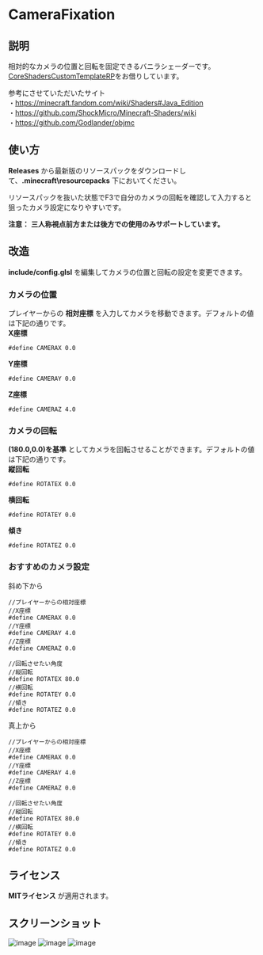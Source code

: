 # CameraFixation

## 説明
相対的なカメラの位置と回転を固定できるバニラシェーダーです。  
[CoreShadersCustomTemplateRP](https://github.com/onnowhere/core_shaders/tree/master/CoreShadersCustomTemplateRP)をお借りしています。

参考にさせていただいたサイト  
・https://minecraft.fandom.com/wiki/Shaders#Java_Edition  
・https://github.com/ShockMicro/Minecraft-Shaders/wiki  
・https://github.com/Godlander/objmc  

## 使い方
__Releases__ から最新版のリソースパックをダウンロードして、__.minecraft\resourcepacks__ 下においてください。

リソースパックを抜いた状態でF3で自分のカメラの回転を確認して入力すると狙ったカメラ設定になりやすいです。

__注意：__ __三人称視点前方または後方での使用のみサポートしています。__


## 改造

__include/config.glsl__ を編集してカメラの位置と回転の設定を変更できます。

### カメラの位置

プレイヤーからの __相対座標__ を入力してカメラを移動できます。デフォルトの値は下記の通りです。  
  __X座標__
  ```
  #define CAMERAX 0.0
  ```
  __Y座標__
  ```
  #define CAMERAY 0.0
  ```
  __Z座標__
  ```
  #define CAMERAZ 4.0
  ```
  
### カメラの回転

 __(180.0,0.0)を基準__ としてカメラを回転させることができます。デフォルトの値は下記の通りです。  
  __縦回転__
  ```
  #define ROTATEX 0.0
  ```
  __横回転__
  ```
  #define ROTATEY 0.0
  ```
  __傾き__
  ```
  #define ROTATEZ 0.0
  ```
  
### おすすめのカメラ設定
斜め下から
```
//プレイヤーからの相対座標
//X座標
#define CAMERAX 0.0
//Y座標
#define CAMERAY 4.0
//Z座標
#define CAMERAZ 0.0

//回転させたい角度
//縦回転
#define ROTATEX 80.0
//横回転
#define ROTATEY 0.0
//傾き
#define ROTATEZ 0.0
```
真上から
```
//プレイヤーからの相対座標
//X座標
#define CAMERAX 0.0
//Y座標
#define CAMERAY 4.0
//Z座標
#define CAMERAZ 0.0

//回転させたい角度
//縦回転
#define ROTATEX 80.0
//横回転
#define ROTATEY 0.0
//傾き
#define ROTATEZ 0.0
```
  
## ライセンス
__MITライセンス__ が適用されます。

## スクリーンショット

![image](https://user-images.githubusercontent.com/67635981/152158811-cb897732-eec8-4c09-808f-dab6e8c383e9.png)
![image](https://user-images.githubusercontent.com/67635981/152158972-03111bdf-5d00-4876-9562-84681eda80e9.png)
![image](https://user-images.githubusercontent.com/67635981/152159017-1734a7f5-e035-4e1c-8251-0795a8787d86.png)

